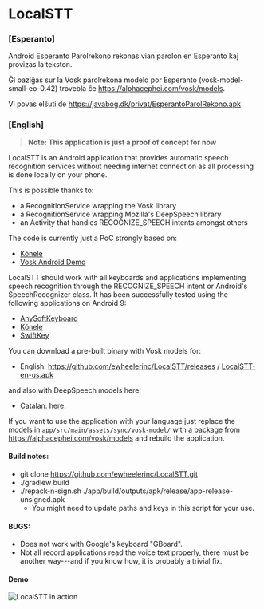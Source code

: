 # LocalSTT

### [Esperanto]

Android Esperanto Parolrekono rekonas vian parolon en Esperanto kaj provizas la tekston.

Ĝi baziĝas sur la Vosk parolrekona modelo por Esperanto (vosk-model-small-eo-0.42) trovebla ĉe https://alphacephei.com/vosk/models.


Vi povas elŝuti de https://javabog.dk/privat/EsperantoParolRekono.apk


### [English]

> **Note: This application is just a proof of concept for now**

LocalSTT is an Android application that provides automatic speech recognition services without needing internet connection as all processing is done locally on your phone.

This is possible thanks to:
- a RecognitionService wrapping the Vosk library
- a RecognitionService wrapping Mozilla's DeepSpeech library
- an Activity that handles RECOGNIZE_SPEECH intents amongst others

The code is currently just a PoC strongly based on:
- [Kõnele](https://github.com/Kaljurand/K6nele)
- [Vosk Android Demo](https://github.com/alphacep/vosk-android-demo)

LocalSTT should work with all keyboards and applications implementing speech recognition through the RECOGNIZE_SPEECH intent or Android's SpeechRecognizer class. It has been successfully tested using the following applications on Android 9:
- [AnySoftKeyboard](https://github.com/AnySoftKeyboard/AnySoftKeyboard)
- [Kõnele](https://github.com/Kaljurand/K6nele)
- [SwiftKey](https://www.swiftkey.com)

You can download a pre-built binary with Vosk models for:
 - English: https://github.com/ewheelerinc/LocalSTT/releases / [LocalSTT-en-us.apk](https://github.com/ewheelerinc/LocalSTT/releases/download/2022-01-18-en-US/LocalSTT-en-us.apk)

and also with DeepSpeech models here:
 - Catalan: [here](https://github.com/ccoreilly/LocalSTT/releases/download/2020-12-03/localstt.apk).

If you want to use the application with your language just replace the models in `app/src/main/assets/sync/vosk-model/` with a package from https://alphacephei.com/vosk/models and rebuild the application.

#### Build notes:
 - git clone https://github.com/ewheelerinc/LocalSTT.git
- ./gradlew build
- ./repack-n-sign.sh ./app/build/outputs/apk/release/app-release-unsigned.apk
  - You might need to update paths and keys in this script for your use.

#### BUGS:

- Does not work with Google's keyboard "GBoard".
- Not all record applications read the voice text properly, there must be another way---and if you know how, it is probably a trivial fix.

#### Demo

![LocalSTT in action](./demo.gif)

